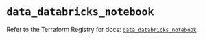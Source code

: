 # `data_databricks_notebook`

Refer to the Terraform Registry for docs: [`data_databricks_notebook`](https://registry.terraform.io/providers/databricks/databricks/1.64.0/docs/data-sources/notebook).

